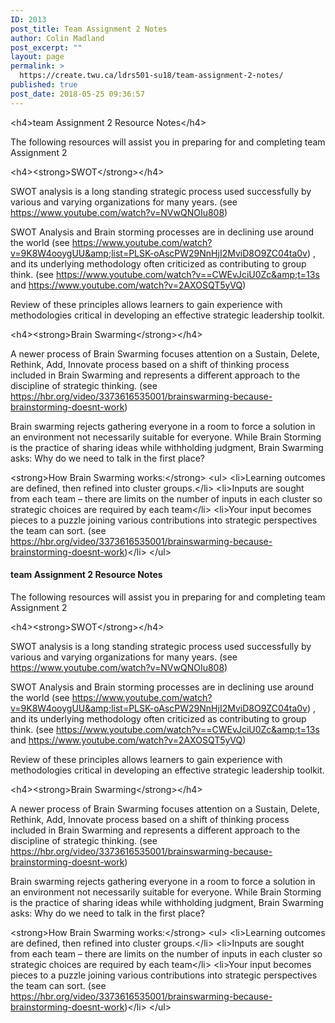 ```yaml
---
ID: 2013
post_title: Team Assignment 2 Notes
author: Colin Madland
post_excerpt: ""
layout: page
permalink: >
  https://create.twu.ca/ldrs501-su18/team-assignment-2-notes/
published: true
post_date: 2018-05-25 09:36:57
---
```

&lt;h4&gt;team Assignment 2 Resource Notes&lt;/h4&gt;

The following resources will assist you in preparing for and completing team Assignment 2

&lt;h4&gt;&lt;strong&gt;SWOT&lt;/strong&gt;&lt;/h4&gt;

SWOT analysis is a long standing strategic process used successfully by various and varying organizations for many years. (see https://www.youtube.com/watch?v=NVwQNOIu808)

SWOT Analysis and Brain storming processes are in declining use around the world (see https://www.youtube.com/watch?v=9K8W4ooygUU&amp;list=PLSK-oAscPW29NnHjI2MviD8O9ZC04ta0v) , and its underlying methodology often criticized as contributing to group think. (see https://www.youtube.com/watch?v==CWEvJciU0Zc&amp;t=13s and https://www.youtube.com/watch?v=2AXOSQT5yVQ)

Review of these principles allows learners to gain experience with methodologies critical in developing an effective strategic leadership toolkit.

&lt;h4&gt;&lt;strong&gt;Brain Swarming&lt;/strong&gt;&lt;/h4&gt;

A newer process of Brain Swarming focuses attention on a Sustain, Delete, Rethink, Add, Innovate process based on a shift of thinking process included in Brain Swarming and represents a different approach to the discipline of strategic thinking. (see https://hbr.org/video/3373616535001/brainswarming-because-brainstorming-doesnt-work)

Brain swarming rejects gathering everyone in a room to force a solution in an environment not necessarily suitable for everyone. While Brain Storming is the practice of sharing ideas while withholding judgment, Brain Swarming asks:
Why do we need to talk in the first place?

&lt;strong&gt;How Brain Swarming works:&lt;/strong&gt;
&lt;ul&gt;
&lt;li&gt;Learning outcomes are defined, then refined into cluster groups.&lt;/li&gt;
&lt;li&gt;Inputs are sought from each team – there are limits on the number of inputs in each cluster so strategic choices are required by each team&lt;/li&gt;
&lt;li&gt;Your input becomes pieces to a puzzle joining various contributions into strategic perspectives the team can sort. (see https://hbr.org/video/3373616535001/brainswarming-because-brainstorming-doesnt-work)&lt;/li&gt;
&lt;/ul&gt;
<h4>team Assignment 2 Resource Notes</h4>
The following resources will assist you in preparing for and completing team Assignment 2

&lt;h4&gt;&lt;strong&gt;SWOT&lt;/strong&gt;&lt;/h4&gt;

SWOT analysis is a long standing strategic process used successfully by various and varying organizations for many years. (see https://www.youtube.com/watch?v=NVwQNOIu808)

SWOT Analysis and Brain storming processes are in declining use around the world (see https://www.youtube.com/watch?v=9K8W4ooygUU&amp;list=PLSK-oAscPW29NnHjI2MviD8O9ZC04ta0v) , and its underlying methodology often criticized as contributing to group think. (see https://www.youtube.com/watch?v==CWEvJciU0Zc&amp;t=13s and https://www.youtube.com/watch?v=2AXOSQT5yVQ)

Review of these principles allows learners to gain experience with methodologies critical in developing an effective strategic leadership toolkit.

&lt;h4&gt;&lt;strong&gt;Brain Swarming&lt;/strong&gt;&lt;/h4&gt;

A newer process of Brain Swarming focuses attention on a Sustain, Delete, Rethink, Add, Innovate process based on a shift of thinking process included in Brain Swarming and represents a different approach to the discipline of strategic thinking. (see https://hbr.org/video/3373616535001/brainswarming-because-brainstorming-doesnt-work)

Brain swarming rejects gathering everyone in a room to force a solution in an environment not necessarily suitable for everyone. While Brain Storming is the practice of sharing ideas while withholding judgment, Brain Swarming asks:
Why do we need to talk in the first place?

&lt;strong&gt;How Brain Swarming works:&lt;/strong&gt;
&lt;ul&gt;
&lt;li&gt;Learning outcomes are defined, then refined into cluster groups.&lt;/li&gt;
&lt;li&gt;Inputs are sought from each team – there are limits on the number of inputs in each cluster so strategic choices are required by each team&lt;/li&gt;
&lt;li&gt;Your input becomes pieces to a puzzle joining various contributions into strategic perspectives the team can sort. (see https://hbr.org/video/3373616535001/brainswarming-because-brainstorming-doesnt-work)&lt;/li&gt;
&lt;/ul&gt;

&nbsp;